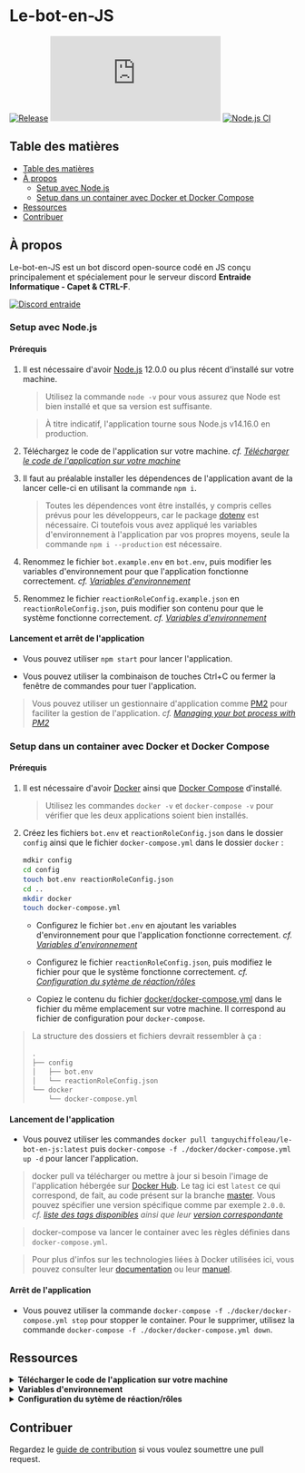 # Le-bot-en-JS

[![Release](https://img.shields.io/github/v/release/TanguyChiffoleau/Le-bot-en-JS?include_prereleases)](https://github.com/TanguyChiffoleau/Le-bot-en-JS/releases)
[![Discord.js version](https://img.shields.io/github/package-json/dependency-version/TanguyChiffoleau/Le-bot-en-JS/discord.js)](https://github.com/TanguyChiffoleau/Le-bot-en-JS/blob/146c5cc906dfc667edffe384e225e4dab689bd0a/package.json#L23)
[![Node.js CI](https://github.com/TanguyChiffoleau/Le-bot-en-JS/workflows/Node.js%20CI/badge.svg?branch=master&event=push)](https://github.com/TanguyChiffoleau/Le-bot-en-JS/actions?query=workflow%3A%22Node.js+CI%22+event%3Apush)

## Table des matières

- [Table des matières](#table-des-matières)
- [À propos](#à-propos)
	- [Setup avec Node.js](#setup-avec-nodejs)
	- [Setup dans un container avec Docker et Docker Compose](#setup-dans-un-container-avec-docker-et-docker-compose)
- [Ressources](#ressources)
- [Contribuer](#contribuer)

## À propos

Le-bot-en-JS est un bot discord open-source codé en JS conçu principalement et spécialement pour le serveur discord **Entraide Informatique - Capet & CTRL-F**.

[![Discord entraide](https://img.shields.io/discord/475253577288253440?color=%237289DA&logo=discord&logoColor=white)](https://www.discord.gg/informatique)


<!-- ## Commandes

> Pour avoir toutes les informations sur une commande, utliser la commande `<prefix>help <commande>`.
>
> Exemple : `!help coinflip`.


### Divers

| Commande | Description                                                 |
| -------- | ----------------------------------------------------------- |
| coinflip | Coinflip! (pile ou face)                                    |
| help     | Affiche les commandes fixes du bot                          |
| infos    | Donne quelques infos sur le bot                             |
| ping     | Donne le ping de l'API ainsi que du bot                     |
| roles    | Affiche le nombre de membres pour chaque rôle               |
| votes    | Créer un embed avec la proposition et des émojis pour voter |
| whois    | Donne des infos sur soit ou un autre utilisateur            |

### Modération

| Commande | Description                                          |
| -------- | ---------------------------------------------------- |
| clean    | Supprime un nombre de messages donné dans le channel |
| cooldown | Active le mode lent sur le channel                   |


## Fonctionnalités

### Logs

- Join/leave des membres :

  ![Exemple de join](./doc/images/user_join.png)
  ![Exemple de leave](./doc/images/user_leave.png)
- Messages supprimés : TO BE DONE (ne pas oublier les screenshots/gifs)

### Rename des utilisateurs à pseudo incorrect

- Déclenché lors des events suivants : un utilisateur rejoint les serveur, un utilisateur envoie un message, un utilisateur est modifié et lorsque le pseudo matche le regex `/^[^a-zA-Z0-9áàâäãåçéèêëíìîïñóòôöõúùûüýÿæœÁÀÂÄÃÅÇÉÈÊËÍÌÎÏÑÓÒÔÖÕÚÙÛÜÝŸÆŒ].*/`
- Renomme en "Change ton pseudo"

### Citations

- Poste un embed avec le contenu d'un message lorsqu'un lien pointant vers un message discord du serveur est reçu.

![Exemples de citations](./doc/images/citations.png)

### Système de report

- Poste un embed avec des informations sur le message signalé et sur le(s) signalement(s) :
  - contenu/channel/date et lien vers le message
  - auteurs 

![Exemple d'un message signalé](./doc/images/report.png)

## Setup en production

L'application est capable de tourner sous plusieurs environnements :

-   n'importe quel environnement avec Node.js d'installé
-   dans un container Docker avec Docker Compose -->

### Setup avec Node.js

#### Prérequis

1. Il est nécessaire d'avoir [Node.js](https://nodejs.org/fr/) 12.0.0 ou plus récent d'installé sur votre machine.

	> Utilisez la commande `node -v` pour vous assurez que Node est bien installé et que sa version est suffisante.

	> À titre indicatif, l'application tourne sous Node.js v14.16.0 en production.

2. Téléchargez le code de l'application sur votre machine. _cf. [Télécharger le code de l'application sur votre machine](#download)_

3. Il faut au préalable installer les dépendences de l'application avant de la lancer celle-ci en utilisant la commande `npm i`.

	> Toutes les dépendences vont être installés, y compris celles prévus pour les développeurs, car le package [dotenv](https://www.npmjs.com/package/dotenv) est nécessaire. Ci toutefois vous avez appliqué les variables d'environnement à l'application par vos propres moyens, seule la commande `npm i --production` est nécessaire.

4. Renommez le fichier `bot.example.env` en `bot.env`, puis modifier les variables d'environnement pour que l'application fonctionne correctement. _cf. [Variables d'environnement](#environnement)_

5. Renommez le fichier `reactionRoleConfig.example.json` en `reactionRoleConfig.json`, puis modifier son contenu pour que le système fonctionne correctement. _cf. [Variables d'environnement](#environnement)_

#### Lancement et arrêt de l'application

-   Vous pouvez utiliser `npm start` pour lancer l'application.

-   Vous pouvez utiliser la combinaison de touches Ctrl+C ou fermer la fenêtre de commandes pour tuer l'application.

> Vous pouvez utiliser un gestionnaire d'application comme [PM2](https://pm2.keymetrics.io/) pour faciliter la gestion de l'application. _cf. [ Managing your bot process with PM2](https://discordjs.guide/improving-dev-environment/pm2.html)_


### Setup dans un container avec Docker et Docker Compose

#### Prérequis

1. Il est nécessaire d'avoir [Docker](https://docs.docker.com/get-docker/) ainsi que [Docker Compose](https://docs.docker.com/compose/install/) d'installé.
	> Utilisez les commandes `docker -v` et `docker-compose -v` pour vérifier que les deux applications soient bien installés.

2. Créez les fichiers `bot.env` et `reactionRoleConfig.json` dans le dossier `config` ainsi que le fichier `docker-compose.yml` dans le dossier `docker` :
	```bash
	mdkir config
	cd config
	touch bot.env reactionRoleConfig.json
	cd ..
	mkdir docker
	touch docker-compose.yml
	```

   - Configurez le fichier `bot.env` en ajoutant les variables d'environnement pour que l'application fonctionne correctement. _cf. [Variables d'environnement](#environnement)_


   - Configurez le fichier `reactionRoleConfig.json`, puis modifiez le fichier pour que le système fonctionne correctement. _cf. [Configuration du sytème de réaction/rôles](#reaction)_

   - Copiez le contenu du fichier [docker/docker-compose.yml](docker/docker-compose.yml) dans le fichier du même emplacement sur votre machine. Il correspond au fichier de configuration pour `docker-compose`.

> La structure des dossiers et fichiers devrait ressembler à ça :
> ```
> .
> ├── config
> │   ├── bot.env
> │   └── reactionRoleConfig.json
> └── docker
> 	  └── docker-compose.yml
> ```

#### Lancement de l'application

-   Vous pouvez utiliser les commandes `docker pull tanguychiffoleau/le-bot-en-js:latest` puis `docker-compose -f ./docker/docker-compose.yml up -d` pour lancer l'application.

> docker pull va télécharger ou mettre à jour si besoin l'image de l'application hébergée sur [Docker Hub](https://hub.docker.com/repository/docker/tanguychiffoleau/le-bot-en-js). Le tag ici est `latest` ce qui correspond, de fait, au code présent sur la branche [master](https://github.com/TanguyChiffoleau/Le-bot-en-JS/tree/master/). Vous pouvez spécifier une version spécifique comme par exemple `2.0.0`. _cf. [liste des tags disponibles](https://hub.docker.com/repository/registry-1.docker.io/tanguychiffoleau/le-bot-en-js/tags?page=1) ainsi que leur [version correspondante](https://github.com/TanguyChiffoleau/Le-bot-en-JS/releases)_

> docker-compose va lancer le container avec les règles définies dans `docker-compose.yml`.

> Pour plus d'infos sur les technologies liées à Docker utilisées ici, vous pouvez consulter leur [documentation](https://docs.docker.com/reference/) ou leur [manuel](https://docs.docker.com/engine/).

#### Arrêt de l'application

-   Vous pouvez utiliser la commande `docker-compose -f ./docker/docker-compose.yml stop` pour stopper le container. Pour le supprimer, utilisez la commande `docker-compose -f ./docker/docker-compose.yml down`.

<!-- <details>
<summary id="docker"><b>Setup avec Docker</b></summary>

#### Prérequis

1. Il est nécessaire d'avoir [Docker](https://docs.docker.com/get-docker/) d'installé.

	> Utilisez la commandes `docker -v` pour vérifier que l'application soit bien installé.

2. Téléchargez le code de l'application sur votre machine. _cf. [Télécharger le code de l'application sur votre machine](#download)_

3. Renommer le fichier `bot.example.env` en `bot.env`, puis modifier les variables d'environnement pour que l'application fonctionne correctement. _cf. [Variables d'environnement](#environnement)_

	> Seul le dossier `config` avec les fichiers `bot.env` et `reactionRoleConfig.json` ainsi que le dossier `docker` avec le fichier `docker-compose.yml` sont nécessaires, en effet, le code sera lui directement intégré dans l'image docker. Vous pouvez supprimer les autres dossiers et fichiers si vous le souhaitez.

	> La structure des dossiers et fichiers devrait ressembler à ça :
	>
	> ```
	> .
	> ├── config
	> │   ├── bot.env
	> │   └── reactionRoleConfig.json
	> └── docker
	> 	  └── docker-compose.yml
	> ```

#### Lancement de l'application

-   Vous pouvez utiliser les commandes `docker pull tanguychiffoleau/le-bot-en-js:latest` puis `docker run --env NODE_ENV=production --env-file config/bot.env --volume /config/:/config/ --restart on-failure -d tanguychiffoleau/le-bot-en-js:latest` pour lancer l'application.

	> docker pull va télécharger ou mettre à jour si besoin l'image de l'application hébergée sur [Docker Hub](https://hub.docker.com/repository/docker/tanguychiffoleau/le-bot-en-js). Le tag ici est `latest` ce qui correspond, de fait, au code présent sur la branche [master](https://github.com/TanguyChiffoleau/Le-bot-en-JS/tree/master/). Vous pouvez spécifier une version spécifique comme par exemple `2.0.0`. _cf. [liste des tags disponibles](https://hub.docker.com/repository/registry-1.docker.io/tanguychiffoleau/le-bot-en-js/tags?page=1) ainsi que leur [version correspondante](https://github.com/TanguyChiffoleau/Le-bot-en-JS/releases)_

	> Pour plus d'infos sur les technologies liées à Docker utilisées ici, vous pouvez consulter leur [documentation](https://docs.docker.com/reference/) ou leur [manuel](https://docs.docker.com/engine/).

#### Arrêt de l'application

-   Vous pouvez utiliser la commande `docker-compose -f ./docker/docker-compose.yml stop` pour stopper le container. Pour le supprimer, utilisez la commande `docker-compose -f ./docker/docker-compose.yml down`.

</details> -->

## Ressources

</details>

<details id='download'>
<summary><b>Télécharger le code de l'application sur votre machine</b></summary>

Vous pouvez télécharger le code de l'application sur votre machine

-   en [clonant le repository](https://docs.github.com/en/free-pro-team@latest/github/creating-cloning-and-archiving-repositories/cloning-a-repository)
-   ou en téléchargeant le code source

![télécharger le code source](./doc/images/download.png)

</details>

<details id='environnement'>
<summary><b>Variables d'environnement</b></summary>

Le bot repose sur les variables d'environnement pour pouvoir fonctionner.

#### Fichier bot.env

> Exemple disponible [ici](config/bot.example.env) :
> ```env
> DISCORD_TOKEN="DISCORD-SECRET-BOT-TOKEN"
> COMMANDS_PREFIX="!"
> GUILD_ID="123456789012345678"
> LEAVE_JOIN_CHANNEL_ID="123456789012345678"
> REPORT_CHANNEL="123456789012345678"
> LOGS_CHANNEL="123456789012345678"
> ```

| Variable              | Description                                                                                                      |
| --------------------- | ---------------------------------------------------------------------------------------------------------------- |
| DISCORD_TOKEN         | [Token secret du bot discord](https://discordjs.guide/preparations/setting-up-a-bot-application.html#your-token) |
| COMMANDS_PREFIX       | Préfixe utilisé pour intéragir avec le bot                                                                       |
| GUILD_ID              | ID du serveur (= guild) sur lequel le bot est utilisé                                                            |
| LEAVE_JOIN_CHANNEL_ID | ID du channel sur lequel les messages de départs/arrivées seront postés                                          |
| REPORT_CHANNEL        | ID du channel sur lequel les messages de signalement seront postés                                               |
| LOGS_CHANNEL          | ID du channel sur lequel les messages de logs seront postés                                                      |

> Pour pouvoir récupérer les identifiants (ID) sur discord, il faut [activer le mode développeur](https://support.discord.com/hc/fr/articles/206346498-O%C3%B9-trouver-l-ID-de-mon-compte-utilisateur-serveur-message-).

</details>

</details>

<details id='reaction'>
<summary><b>Configuration du sytème de réaction/rôles</b></summary>

#### Fichier reactionRoleConfig.json

> Exemple disponible [ici](config/reactionRoleConfig.example.json) :
> ```js
> [
> 	// Message n°1
> 	{
> 		"channelId": "123456789123456789", // ID du channel du message
> 		"messageId": "123456789123456789", // ID du message
> 		"emojiRoleMap": {
> 			// Émoji unicode en clé et ID du rôle en valeur
> 			"💸": "123456789123456789", 
> 			"🔧": "123456789123456789"
> 		}
> 	},
> 
> 	// Message n°2
> 	{
> 		"channelId": "987654321987654321", // ID du channel du message
> 		"messageId": "123456789123456789", // ID du message
> 		"emojiRoleMap": {
> 			// ID de l'émoji custom en clé et ID du rôle en valeur
> 			"987654321987654322": "987654321987654321",
> 			"987654321987654321": "987654321987654321"
> 		}
> 	}
> ]
> ```

> Pour pouvoir récupérer les identifiants (ID) sur discord, il faut [activer le mode développeur](https://support.discord.com/hc/fr/articles/206346498-O%C3%B9-trouver-l-ID-de-mon-compte-utilisateur-serveur-message-).

> Pour désactiver le système, le fichier doit être composé d'un tableau (array) **vide** :
> ```js
> []
> ```

-  Pour récupérer les émojis :
   - unicode : mettre un `\` avant l'émoji. Exemple : pour `:white_check_mark:`, l'émoji unicode est `✅`. ![emoji_unicode](doc/gifs/emoji_unicode.gif)

   - personnalisés : mettre un `\` avant l'émoji et récupérer l'ID. Exemple : pour `\<:lul:719519281682972703>`, l'ID est `719519281682972703`. ![emoji_custom](doc/gifs/emoji_custom.gif)

</details>

## Contribuer

Regardez le [guide de contribution](./.github/CONTRIBUTING.md) si vous voulez soumettre une pull request.
